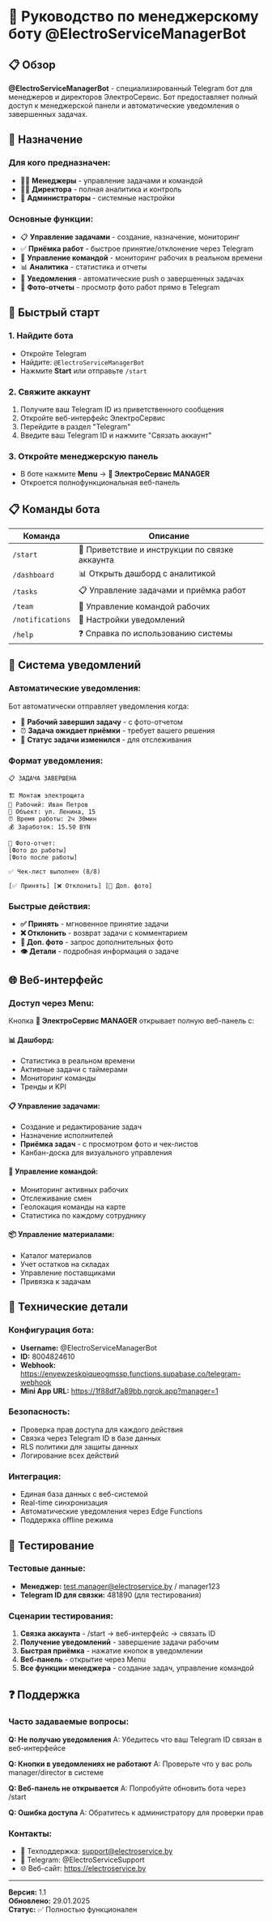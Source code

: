 # 🤖 Руководство по менеджерскому боту @ElectroServiceManagerBot

## 📋 Обзор

**@ElectroServiceManagerBot** - специализированный Telegram бот для менеджеров и директоров ЭлектроСервис. Бот предоставляет полный доступ к менеджерской панели и автоматические уведомления о завершенных задачах.

## 🎯 Назначение

### Для кого предназначен:
- 👨‍💼 **Менеджеры** - управление задачами и командой
- 👨‍💻 **Директора** - полная аналитика и контроль
- 🔧 **Администраторы** - системные настройки

### Основные функции:
- 📋 **Управление задачами** - создание, назначение, мониторинг
- ✅ **Приёмка работ** - быстрое принятие/отклонение через Telegram
- 👥 **Управление командой** - мониторинг рабочих в реальном времени
- 📊 **Аналитика** - статистика и отчеты
- 🔔 **Уведомления** - автоматические push о завершенных задачах
- 📸 **Фото-отчеты** - просмотр фото работ прямо в Telegram

## 🚀 Быстрый старт

### 1. Найдите бота
- Откройте Telegram
- Найдите: `@ElectroServiceManagerBot`
- Нажмите **Start** или отправьте `/start`

### 2. Свяжите аккаунт
1. Получите ваш Telegram ID из приветственного сообщения
2. Откройте веб-интерфейс ЭлектроСервис
3. Перейдите в раздел "Telegram" 
4. Введите ваш Telegram ID и нажмите "Связать аккаунт"

### 3. Откройте менеджерскую панель
- В боте нажмите **Menu** → **🔧 ЭлектроСервис MANAGER**
- Откроется полнофункциональная веб-панель

## 📋 Команды бота

| Команда | Описание |
|---------|----------|
| `/start` | 🚀 Приветствие и инструкции по связке аккаунта |
| `/dashboard` | 📊 Открыть дашборд с аналитикой |
| `/tasks` | 📋 Управление задачами и приёмка работ |
| `/team` | 👥 Управление командой рабочих |
| `/notifications` | 🔔 Настройки уведомлений |
| `/help` | ❓ Справка по использованию системы |

## 🔔 Система уведомлений

### Автоматические уведомления:
Бот автоматически отправляет уведомления когда:
- 📸 **Рабочий завершил задачу** - с фото-отчетом
- ⏰ **Задача ожидает приёмки** - требует вашего решения
- 🔄 **Статус задачи изменился** - для отслеживания

### Формат уведомления:
```
📋 ЗАДАЧА ЗАВЕРШЕНА

🏗 Монтаж электрощита
👤 Рабочий: Иван Петров
📍 Объект: ул. Ленина, 15
⏰ Время работы: 2ч 30мин
💰 Заработок: 15.50 BYN

📸 Фото-отчет:
[Фото до работы]
[Фото после работы]

✅ Чек-лист выполнен (8/8)

[✅ Принять] [❌ Отклонить] [📸 Доп. фото]
```

### Быстрые действия:
- **✅ Принять** - мгновенное принятие задачи
- **❌ Отклонить** - возврат задачи с комментарием
- **📸 Доп. фото** - запрос дополнительных фото
- **👁 Детали** - подробная информация о задаче

## 🌐 Веб-интерфейс

### Доступ через Menu:
Кнопка **🔧 ЭлектроСервис MANAGER** открывает полную веб-панель с:

#### 📊 Дашборд:
- Статистика в реальном времени
- Активные задачи с таймерами
- Мониторинг команды
- Тренды и KPI

#### 📋 Управление задачами:
- Создание и редактирование задач
- Назначение исполнителей
- **Приёмка задач** - с просмотром фото и чек-листов
- Канбан-доска для визуального управления

#### 👥 Управление командой:
- Мониторинг активных рабочих
- Отслеживание смен
- Геолокация команды на карте
- Статистика по каждому сотруднику

#### 📦 Управление материалами:
- Каталог материалов
- Учет остатков на складах
- Управление поставщиками
- Привязка к задачам

## 🔧 Технические детали

### Конфигурация бота:
- **Username:** @ElectroServiceManagerBot
- **ID:** 8004824610
- **Webhook:** https://enyewzeskpiqueogmssp.functions.supabase.co/telegram-webhook
- **Mini App URL:** https://1f88df7a89bb.ngrok.app?manager=1

### Безопасность:
- Проверка прав доступа для каждого действия
- Связка через Telegram ID в базе данных
- RLS политики для защиты данных
- Логирование всех действий

### Интеграция:
- Единая база данных с веб-системой
- Real-time синхронизация
- Автоматические уведомления через Edge Functions
- Поддержка offline режима

## 🧪 Тестирование

### Тестовые данные:
- **Менеджер:** test.manager@electroservice.by / manager123
- **Telegram ID для связки:** 481890 (для тестирования)

### Сценарии тестирования:
1. **Связка аккаунта** - /start → веб-интерфейс → связать ID
2. **Получение уведомлений** - завершение задачи рабочим
3. **Быстрая приёмка** - нажатие кнопок в уведомлении
4. **Веб-панель** - открытие через Menu
5. **Все функции менеджера** - создание задач, управление командой

## ❓ Поддержка

### Часто задаваемые вопросы:

**Q: Не получаю уведомления**
A: Убедитесь что ваш Telegram ID связан в веб-интерфейсе

**Q: Кнопки в уведомлениях не работают**
A: Проверьте что у вас роль manager/director в системе

**Q: Веб-панель не открывается**
A: Попробуйте обновить бота через /start

**Q: Ошибка доступа**
A: Обратитесь к администратору для проверки прав

### Контакты:
- 📧 Техподдержка: support@electroservice.by
- 💬 Telegram: @ElectroServiceSupport
- 🌐 Веб-сайт: https://electroservice.by

---

**Версия:** 1.1  
**Обновлено:** 29.01.2025  
**Статус:** ✅ Полностью функционален
